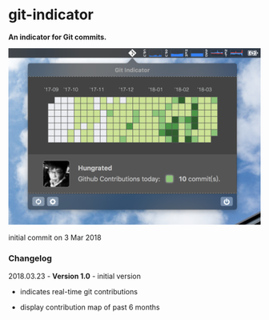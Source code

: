 # git-indicator

**An indicator for Git commits.**

![user interface](./git-indicator-manual/user_interface.png)

initial commit on 3 Mar 2018

### Changelog

2018.03.23 - **Version 1.0** - initial version

* indicates real-time git contributions

* display contribution map of past 6 months
